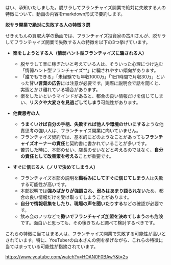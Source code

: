 はい、承知いたしました。脱サラしてフランチャイズ開業で絶対に失敗する人の特徴について、動画の内容をmarkdown形式で要約します。

**脱サラ開業で絶対に失敗する人の特徴３選**

せきえもんの買取大学の動画では、フランチャイズ投資家の古川さんが、脱サラしてフランチャイズ開業で失敗する人の特徴を以下の3つ挙げています。

- **楽をしようとする人（情弱ハント型フランチャイズに騙される人）**
    
    - 脱サラして楽に稼ぎたいと考えている人は、そういった心理につけ込む「情弱ハント型フランチャイズ**」に騙されやすい傾向があります。
    - 「誰でもできる」「未経験でも年収1000万」「1日1時間で月収30万」といった**甘い言葉の広告**には注意が必要です。実際に説明会で話を聞くと、実態とかけ離れている場合があります。
    - 楽をしたいというマインドがあると、都合の良い情報だけを信じてしまい、**リスクや大変さを見過ごしてしまう**可能性があります。
- **他責思考の人**
    
    - **うまくいけば自分の手柄、失敗すれば他人や環境のせいにする**ような他責思考の強い人は、フランチャイズ開業に向いていません。
    - フランチャイズ契約では、基本的にどのようなことがあっても**フランチャイズオーナーの責任**と契約書に書かれていることが多いです。
    - 苦労した時に、本部のせい、店長のせいなどと考えるのではなく、**自分の責任として改善策を考える**ことが重要です。
- **すぐに信じる人（ノリで決めてしまう人）**
    
    - フランチャイズ本部の説明を**鵜呑みにしてすぐに信じてしまう**人は失敗する可能性が高いです。
    - 本部説明では**強みばかりが強調され、弱みはあまり語られない**ため、都合の良い情報だけを受け取ってしまうことがあります。
    - **自分で情報収集をしたり、現場の声を聞いたりする**などの確認が必要です。
    - 飲み会のノリなどで**勢いでフランチャイズ加盟を決めてしまう**のも危険です。面白いと思っても、その後きちんと調べて検討するべきです。

これらの特徴に当てはまる人は、フランチャイズ開業で失敗する可能性が高いとされています。特に、YouTuberの山本さんの例を挙げながら、これらの特徴に当てはまっている可能性が指摘されています。

https://www.youtube.com/watch?v=HOAN0F0BAwY&t=2s
